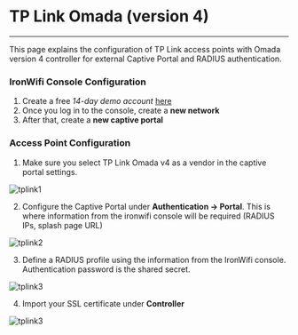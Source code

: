 # **TP Link Omada (version 4)**

---

This page explains the configuration of TP Link access points with Omada version 4 controller for external Captive Portal and RADIUS authentication.

### IronWifi Console Configuration

1. Create a free _14-day demo account_ [here](https://console.ironwifi.com/register)
2. Once you log in to the console, create a **new network**
3. After that, create a **new captive portal**

### Access Point Configuration

1. Make sure you select TP Link Omada v4 as a vendor in the captive portal settings.

![tplink1](https://raw.githubusercontent.com/IronWifi/docs/master/configuration-guides/tp_link_omada_v4/tplink4.png)

2. Configure the Captive Portal under **Authentication -> Portal**. This is where information from the ironwifi console will be required (RADIUS IPs, splash page URL)

![tplink2](https://raw.githubusercontent.com/IronWifi/docs/master/configuration-guides/tp_link_omada_v4/tplink1.png)

3. Define a RADIUS profile using the information from the IronWifi console. Authentication password is the shared secret.

![tplink3](https://raw.githubusercontent.com/IronWifi/docs/master/configuration-guides/tp_link_omada_v4/tplink3.png)

4. Import your SSL certificate under **Controller** 

![tplink3](https://raw.githubusercontent.com/IronWifi/docs/master/configuration-guides/tp_link_omada_v4/tplink3.png)



